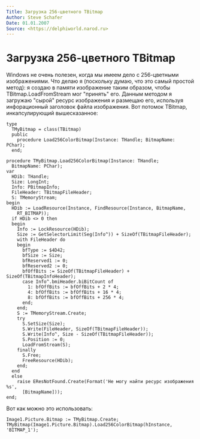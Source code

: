 ```yaml
---
Title: Загрузка 256-цветного TBitmap
Author: Steve Schafer
Date: 01.01.2007
Source: <https://delphiworld.narod.ru>
---
```



Загрузка 256-цветного TBitmap
=============================

Windows не очень полезен, когда мы имеем дело с 256-цветными
изображениями. Что делаю я (поскольку думаю, что это самый простой
метод): я создаю в памяти изображение таким образом, чтобы
TBitmap.LoadFromStream мог "принять" его. Данным методом я загружаю
"сырой" ресурс изображения и размещаю его, используя инфорационный
заголовок файла изображения. Вот потомок TBitmap, инкапсулирующий
вышесказанное:

    type
      TMyBitmap = class(TBitmap)
      public
        procedure Load256ColorBitmap(Instance: THandle; BitmapName: PChar);
      end;
     
    procedure TMyBitmap.Load256ColorBitmap(Instance: THandle;
      BitmapName: PChar);
    var
      HDib: THandle;
      Size: LongInt;
      Info: PBitmapInfo;
      FileHeader: TBitmapFileHeader;
      S: TMemoryStream;
    begin
      HDib := LoadResource(Instance, FindResource(Instance, BitmapName,
        RT_BITMAP));
      if HDib <> 0 then
      begin
        Info := LockResource(HDib);
        Size := GetSelectorLimit(Seg(Info^)) + SizeOf(TBitmapFileHeader);
        with FileHeader do
        begin
          bfType := $4D42;
          bfSize := Size;
          bfReserved1 := 0;
          bfReserved2 := 0;
          bfOffBits := SizeOf(TBitmapFileHeader) + SizeOf(TBitmapInfoHeader);
          case Info^.bmiHeader.biBitCount of
            1: bfOffBits := bfOffBits + 2 * 4;
            4: bfOffBits := bfOffBits + 16 * 4;
            8: bfOffBits := bfOffBits + 256 * 4;
          end;
        end;
        S := TMemoryStream.Create;
        try
          S.SetSize(Size);
          S.Write(FileHeader, SizeOf(TBitmapFileHeader));
          S.Write(Info^, Size - SizeOf(TBitmapFileHeader));
          S.Position := 0;
          LoadFromStream(S);
        finally
          S.Free;
          FreeResource(HDib);
        end;
      end
      else
        raise EResNotFound.Create(Format('Не могу найти ресурс изображения %s',
          [BitmapName]));
    end;

Вот как можно это использовать:

    Image1.Picture.Bitmap := TMyBitmap.Create;
    TMyBitmap(Image1.Picture.Bitmap).Load256ColorBitmap(hInstance, 'BITMAP_1');


